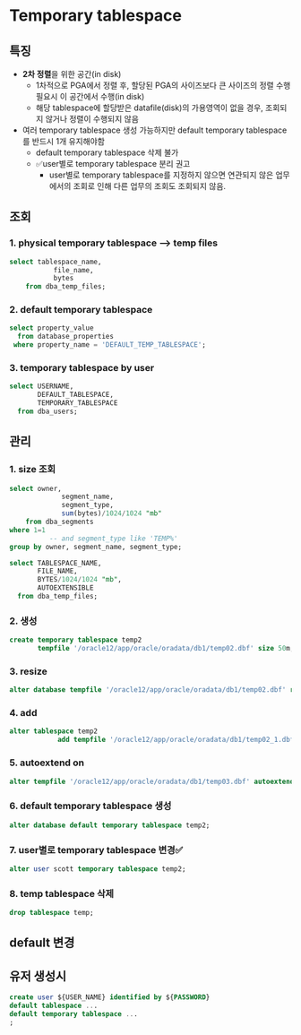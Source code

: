 # Temporary tablespace

## 특징

- **2차 정렬**을 위한 공간(in disk)
  - 1차적으로 PGA에서 정렬 후, 할당된 PGA의 사이즈보다 큰 사이즈의 정렬 수행 필요시 이 공간에서 수행(in disk)
  - 해당 tablespace에 할당받은 datafile(disk)의 가용영역이 없을 경우, 조회되지 않거나 정렬이 수행되지 않음
- 여러 temporary tablespace 생성 가능하지만 default temporary tablespace를 반드시 1개 유지해야함
  - default temporary tablespace 삭제 불가
  - ✅user별로 temporary tablespace 분리 권고
    - user별로 temporary tablespace를 지정하지 않으면 연관되지 않은 업무에서의 조회로 인해 다른 업무의 조회도 조회되지 않음.



## 조회

### 1. physical temporary tablespace --> temp files

```sql
select tablespace_name,
		   file_name,
		   bytes
	from dba_temp_files;
```

### 2. default temporary tablespace

```sql
select property_value
  from database_properties
 where property_name = 'DEFAULT_TEMP_TABLESPACE';
```

### 3. temporary tablespace by user

```sql
select USERNAME,
       DEFAULT_TABLESPACE, 
       TEMPORARY_TABLESPACE
  from dba_users;
```

## 관리

### 1. size 조회

```sql
select owner,
			 segment_name,
			 segment_type,
			 sum(bytes)/1024/1024 "mb"
	from dba_segments
where 1=1
		  -- and segment_type like 'TEMP%'
group by owner, segment_name, segment_type;
```

```sql
select TABLESPACE_NAME,
       FILE_NAME, 
       BYTES/1024/1024 "mb",
       AUTOEXTENSIBLE
  from dba_temp_files;
```

### 2. 생성

```sql
create temporary tablespace temp2
       tempfile '/oracle12/app/oracle/oradata/db1/temp02.dbf' size 50m;
```

### 3. resize

```sql
alter database tempfile '/oracle12/app/oracle/oradata/db1/temp02.dbf' resize 60m;
```

### 4. add

```sql
alter tablespace temp2
			add tempfile '/oracle12/app/oracle/oradata/db1/temp02_1.dbf' size 10m;
```

### 5. autoextend on

```sql
alter tempfile '/oracle12/app/oracle/oradata/db1/temp03.dbf' autoextend on;
```

### 6. default temporary tablespace 생성

```sql
alter database default temporary tablespace temp2;
```

### 7. user별로 temporary tablespace 변경✅

```sql
alter user scott temporary tablespace temp2;
```

### 8. temp tablespace 삭제

```sql
drop tablespace temp;
```





## default 변경



## 유저 생성시

```sql
create user ${USER_NAME} identified by ${PASSWORD}
default tablespace ...
default temporary tablespace ...
;
```

